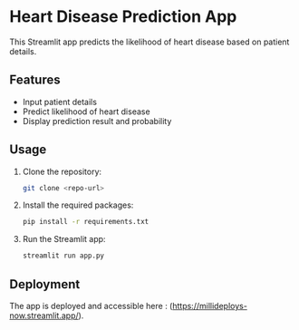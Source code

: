# Heart Disease Prediction App

This Streamlit app predicts the likelihood of heart disease based on patient details.

## Features
- Input patient details
- Predict likelihood of heart disease
- Display prediction result and probability

## Usage
1. Clone the repository:
    ```bash
    git clone <repo-url>
    ```
2. Install the required packages:
    ```bash
    pip install -r requirements.txt
    ```
3. Run the Streamlit app:
    ```bash
    streamlit run app.py
    ```

## Deployment
The app is deployed and accessible  here : (https://millideploys-now.streamlit.app/).

